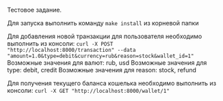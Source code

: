 Тестовое задание.

Для запуска выполнить команду `make install` из корневой папки

Для добавления новой транзакции для пользователя необходимо выполнить из консоли: `curl -X POST "http://localhost:8000/transaction" --data "amount=1.0&type=debit&currency=rub&reason=stock&wallet_id=1"` 
Возможные значения для валют: rub, usd
Возможные значения для type: debit, credit
Возможные значения для reason: stock, refund

Для получения текущего баланса кошелька необходимо выполнить из консоли: `curl -X GET "http://localhost:8000/wallet/1"`

